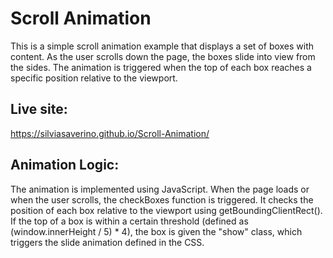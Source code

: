 # Scroll Animation
This is a simple scroll animation example that displays a set of boxes with content. As the user scrolls down the page, the boxes slide into view from the sides. The animation is triggered when the top of each box reaches a specific position relative to the viewport.

## Live site:
https://silviasaverino.github.io/Scroll-Animation/

## Animation Logic:
The animation is implemented using JavaScript. When the page loads or when the user scrolls, the checkBoxes function is triggered. It checks the position of each box relative to the viewport using getBoundingClientRect(). If the top of a box is within a certain threshold (defined as (window.innerHeight / 5) * 4), the box is given the "show" class, which triggers the slide animation defined in the CSS.
